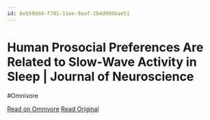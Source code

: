 ```yaml
---
id: 6eb59dd4-f781-11ee-9aaf-1b4d906bae51
---
```


# Human Prosocial Preferences Are Related to Slow-Wave Activity in Sleep | Journal of Neuroscience
#Omnivore

[Read on Omnivore](https://omnivore.app/me/human-prosocial-preferences-are-related-to-slow-wave-activity-in-18ec9ea9069)
[Read Original](https://www.jneurosci.org/content/44/15/e0885232024?rss=1)

